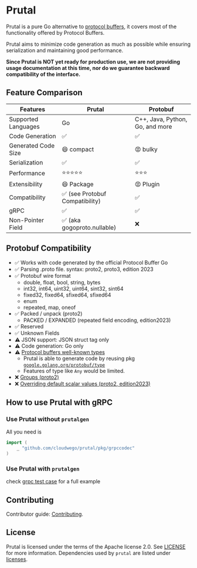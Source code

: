 # Prutal

Prutal is a pure Go alternative to [protocol buffers](https://protobuf.dev), it covers most of the functionality offered by Protocol Buffers.

Prutal aims to minimize code generation as much as possible while ensuring serialization and maintaining good performance.

**Since Prutal is NOT yet ready for production use, we are not providing usage documentation at this time, nor do we guarantee backward compatibility of the interface.**

## Feature Comparison

| Features | Prutal | Protobuf |
| -- | -- | -- |
| Supported Languages | Go | C++, Java, Python, Go, and more |
| Code Generation | ✅ | ✅ |
| Generated Code Size | 😄 compact | 😡 bulky |
| Serialization | ✅ | ✅ |
| Performance | ⭐️⭐️⭐️⭐️⭐️ | ⭐️⭐️⭐️ |
| Extensibility | 😄 Package | 😡 Plugin |
| Compatibility | ✅  (see Protobuf Compatibility) | ✅ |
| gRPC | ✅ | ✅ |
| Non-Pointer Field | ✅  (aka gogoproto.nullable) | ❌ |


## Protobuf Compatibility

* ✅ Works with code generated by the official Protocol Buffer Go
* ✅ Parsing .proto file. syntax: proto2, proto3, edition 2023
* ✅ Protobuf wire format
    - double, float, bool, string, bytes
    - int32, int64, uint32, uint64, sint32, sint64
    - fixed32, fixed64, sfixed64, sfixed64
    - enum
    - repeated, map, oneof
* ✅ Packed / unpack (proto2)
    - PACKED / EXPANDED (repeated field encoding, edition2023)
* ✅ Reserved
* ✅ Unknown Fields
* ⚠️  JSON support: JSON struct tag only
* ⚠️  Code generation: Go only
* ⚠️  [Protocol buffers well-known types](https://protobuf.dev/reference/protobuf/google.protobuf/)
    - Prutal is able to generate code by reusing pkg [`google.golang.org/protobuf/type`](https://pkg.go.dev/google.golang.org/protobuf/types/known)
    - Features of type like `Any` would be limited.
* ❌ [Groups (proto2)](https://protobuf.dev/programming-guides/proto2/#groups)
* ❌ [Overriding default scalar values (proto2, edition2023)](https://protobuf.dev/programming-guides/proto2/#explicit-default)


## How to use Prutal with gRPC

### Use Prutal without `prutalgen`

All you need is
```go
import (
    _ "github.com/cloudwego/prutal/pkg/grpccodec"
)
```

###  Use Prutal with `prutalgen`

check [grpc test case](tests/cases/grpc) for a full example


## Contributing

Contributor guide: [Contributing](CONTRIBUTING.md).

## License

Prutal is licensed under the terms of the Apache license 2.0. See [LICENSE](LICENSE) for more information.
Dependencies used by `prutal` are listed under [licenses](licenses).
